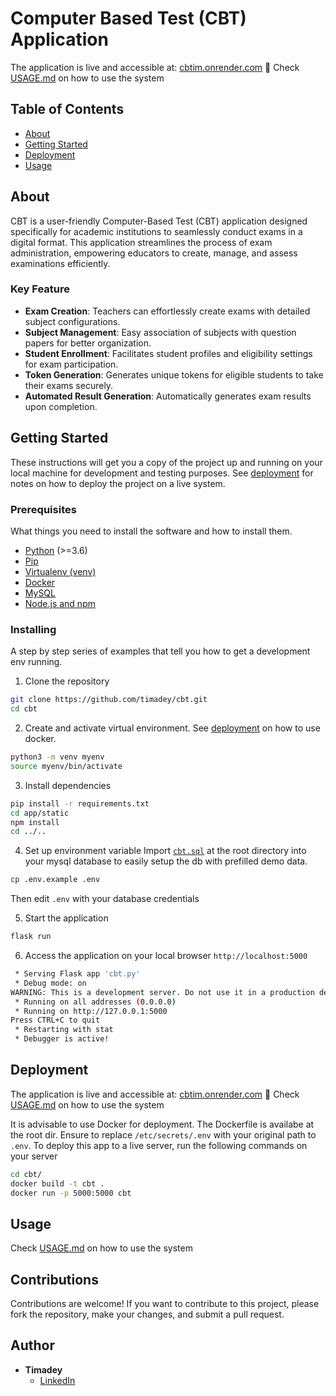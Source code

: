 
# Computer Based Test (CBT) Application
The application is live and accessible at: [cbtim.onrender.com](https://cbtim.inrender.com) 🎉
Check [USAGE.md](/USAGE.md) on how to use the system

## Table of Contents

- [About](#about)
- [Getting Started](#getting_started)
- [Deployment](#deployment)
- [Usage](#usage)

## About <a name = "about"></a>

CBT is a user-friendly Computer-Based Test (CBT) application designed specifically for academic institutions to seamlessly conduct exams in a digital format. This application streamlines the process of exam administration, empowering educators to create, manage, and assess examinations efficiently.

### Key Feature
- **Exam Creation**: Teachers can effortlessly create exams with detailed subject configurations.
- **Subject Management**: Easy association of subjects with question papers for better organization.
- **Student Enrollment**: Facilitates student profiles and eligibility settings for exam participation.
- **Token Generation**: Generates unique tokens for eligible students to take their exams securely.
- **Automated Result Generation**: Automatically generates exam results upon completion.


## Getting Started <a name = "getting_started"></a>

These instructions will get you a copy of the project up and running on your local machine for development and testing purposes. See [deployment](#deployment) for notes on how to deploy the project on a live system.

### Prerequisites

What things you need to install the software and how to install them.

- [Python](https://www.python.org/) (>=3.6)
- [Pip](https://pip.pypa.io/en/stable/installation/)
- [Virtualenv (venv)](https://docs.python.org/3/library/venv.html)
- [Docker](https://www.docker.com/get-started)
- [MySQL](https://dev.mysql.com/downloads/)
- [Node.js and npm](https://nodejs.org/)


### Installing

A step by step series of examples that tell you how to get a development env running.

1. Clone the repository

```bash
git clone https://github.com/timadey/cbt.git
cd cbt
```

2. Create and activate virtual environment. See [deployment](#deployment) on how to use docker.

```bash
python3 -m venv myenv
source myenv/bin/activate
```

3. Install dependencies

```bash
pip install -r requirements.txt
cd app/static
npm install
cd ../..
```

4. Set up environment variable
Import [`cbt.sql`](/cbt.sql) at the root directory into your mysql database to easily setup the db with prefilled demo data. 
```bash
cp .env.example .env

```
Then edit `.env` with your database credentials

5. Start the application
```bash
flask run
```

6. Access the application on your local browser `http://localhost:5000`

```bash
 * Serving Flask app 'cbt.py'
 * Debug mode: on
WARNING: This is a development server. Do not use it in a production deployment. Use a production WSGI server instead.
 * Running on all addresses (0.0.0.0)
 * Running on http://127.0.0.1:5000
Press CTRL+C to quit
 * Restarting with stat
 * Debugger is active!
```

## Deployment  <a name = "deployment"></a>
The application is live and accessible at: [cbtim.onrender.com](https://cbtim.inrender.com) 🎉
Check [USAGE.md](/USAGE.md) on how to use the system

It is advisable to use Docker for deployment. The Dockerfile is availabe at the root dir. 
Ensure to replace `/etc/secrets/.env` with your original path to `.env`. 
To deploy this app to a live server, run the following commands on your server

```bash
cd cbt/
docker build -t cbt .
docker run -p 5000:5000 cbt
```

## Usage <a name = "usage"></a>
Check [USAGE.md](/USAGE.md) on how to use the system

## Contributions

Contributions are welcome! If you want to contribute to this project, please fork the repository, make your changes, and submit a pull request.

## Author

- **Timadey**
  - [LinkedIn](https://www.linkedin.com/in/timadey)